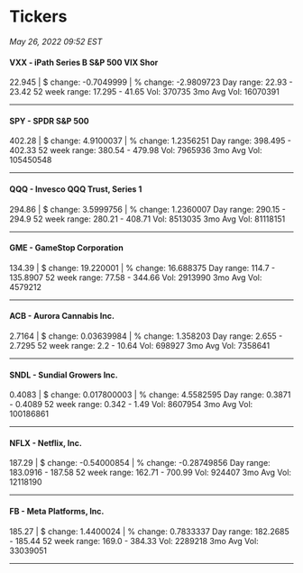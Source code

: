 # Tickers
*May 26, 2022 09:52 EST*

#### VXX - iPath Series B S&P 500 VIX Shor
22.945 | $ change: -0.7049999 | % change: -2.9809723
Day range: 22.93 - 23.42 52 week range: 17.295 - 41.65
Vol: 370735 3mo Avg Vol: 16070391

---

#### SPY - SPDR S&P 500
402.28 | $ change: 4.9100037 | % change: 1.2356251
Day range: 398.495 - 402.33 52 week range: 380.54 - 479.98
Vol: 7965936 3mo Avg Vol: 105450548

---

#### QQQ - Invesco QQQ Trust, Series 1
294.86 | $ change: 3.5999756 | % change: 1.2360007
Day range: 290.15 - 294.9 52 week range: 280.21 - 408.71
Vol: 8513035 3mo Avg Vol: 81118151

---

#### GME - GameStop Corporation
134.39 | $ change: 19.220001 | % change: 16.688375
Day range: 114.7 - 135.8907 52 week range: 77.58 - 344.66
Vol: 2913990 3mo Avg Vol: 4579212

---

#### ACB - Aurora Cannabis Inc.
2.7164 | $ change: 0.03639984 | % change: 1.358203
Day range: 2.655 - 2.7295 52 week range: 2.2 - 10.64
Vol: 698927 3mo Avg Vol: 7358641

---

#### SNDL - Sundial Growers Inc.
0.4083 | $ change: 0.017800003 | % change: 4.5582595
Day range: 0.3871 - 0.4089 52 week range: 0.342 - 1.49
Vol: 8607954 3mo Avg Vol: 100186861

---

#### NFLX - Netflix, Inc.
187.29 | $ change: -0.54000854 | % change: -0.28749856
Day range: 183.0916 - 187.58 52 week range: 162.71 - 700.99
Vol: 924407 3mo Avg Vol: 12118190

---

#### FB - Meta Platforms, Inc.
185.27 | $ change: 1.4400024 | % change: 0.7833337
Day range: 182.2685 - 185.44 52 week range: 169.0 - 384.33
Vol: 2289218 3mo Avg Vol: 33039051

---


